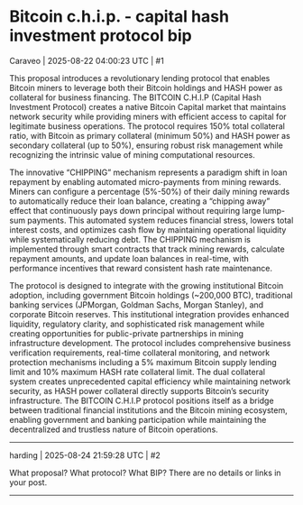 # Bitcoin c.h.i.p. - capital hash investment protocol bip

Caraveo | 2025-08-22 04:00:23 UTC | #1

This proposal introduces a revolutionary lending protocol that enables Bitcoin miners to leverage both their Bitcoin holdings and HASH power as collateral for business financing. The BITCOIN C.H.I.P (Capital Hash Investment Protocol) creates a native Bitcoin Capital market that maintains network security while providing miners with efficient access to capital for legitimate business operations. The protocol requires 150% total collateral ratio, with Bitcoin as primary collateral (minimum 50%) and HASH power as secondary collateral (up to 50%), ensuring robust risk management while recognizing the intrinsic value of mining computational resources.

The innovative “CHIPPING” mechanism represents a paradigm shift in loan repayment by enabling automated micro-payments from mining rewards. Miners can configure a percentage (5%-50%) of their daily mining rewards to automatically reduce their loan balance, creating a “chipping away” effect that continuously pays down principal without requiring large lump-sum payments. This automated system reduces financial stress, lowers total interest costs, and optimizes cash flow by maintaining operational liquidity while systematically reducing debt. The CHIPPING mechanism is implemented through smart contracts that track mining rewards, calculate repayment amounts, and update loan balances in real-time, with performance incentives that reward consistent hash rate maintenance.

The protocol is designed to integrate with the growing institutional Bitcoin adoption, including government Bitcoin holdings (\~200,000 BTC), traditional banking services (JPMorgan, Goldman Sachs, Morgan Stanley), and corporate Bitcoin reserves. This institutional integration provides enhanced liquidity, regulatory clarity, and sophisticated risk management while creating opportunities for public-private partnerships in mining infrastructure development. The protocol includes comprehensive business verification requirements, real-time collateral monitoring, and network protection mechanisms including a 5% maximum Bitcoin supply lending limit and 10% maximum HASH rate collateral limit. The dual collateral system creates unprecedented capital efficiency while maintaining network security, as HASH power collateral directly supports Bitcoin’s security infrastructure. The BITCOIN C.H.I.P protocol positions itself as a bridge between traditional financial institutions and the Bitcoin mining ecosystem, enabling government and banking participation while maintaining the decentralized and trustless nature of Bitcoin operations.

-------------------------

harding | 2025-08-24 21:59:28 UTC | #2

What proposal?  What protocol?  What BIP?  There are no details or links in your post.

-------------------------

